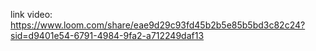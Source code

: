 link video: https://www.loom.com/share/eae9d29c93fd45b2b5e85b5bd3c82c24?sid=d9401e54-6791-4984-9fa2-a712249daf13
